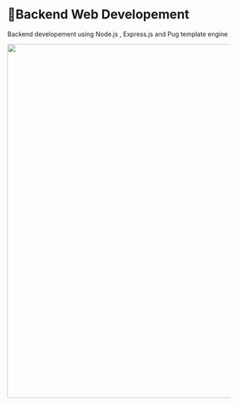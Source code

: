 # 🧬Backend Web Developement 
Backend developement using Node.js , Express.js and Pug template engine
<p>
  <img align ="center" src="https://www.nettechnocrats.com/BlogAdmin/uploads/what-is-a-back-end-development-service-and-its-objectives-.jpg" width="800"/>
</p>
